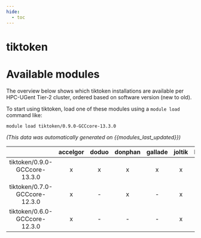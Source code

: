 ```yaml
---
hide:
  - toc
---
```


tiktoken
========

# Available modules


The overview below shows which tiktoken installations are available per HPC-UGent Tier-2 cluster, ordered based on software version (new to old).

To start using tiktoken, load one of these modules using a `module load` command like:

```shell
module load tiktoken/0.9.0-GCCcore-13.3.0
```

*(This data was automatically generated on {{modules_last_updated}})*

| |accelgor|doduo|donphan|gallade|joltik|litleo|shinx|
| :---: | :---: | :---: | :---: | :---: | :---: | :---: | :---: |
|tiktoken/0.9.0-GCCcore-13.3.0|x|x|x|x|x|x|x|
|tiktoken/0.7.0-GCCcore-12.3.0|x|-|x|-|x|x|x|
|tiktoken/0.6.0-GCCcore-12.3.0|x|-|-|-|x|x|x|
